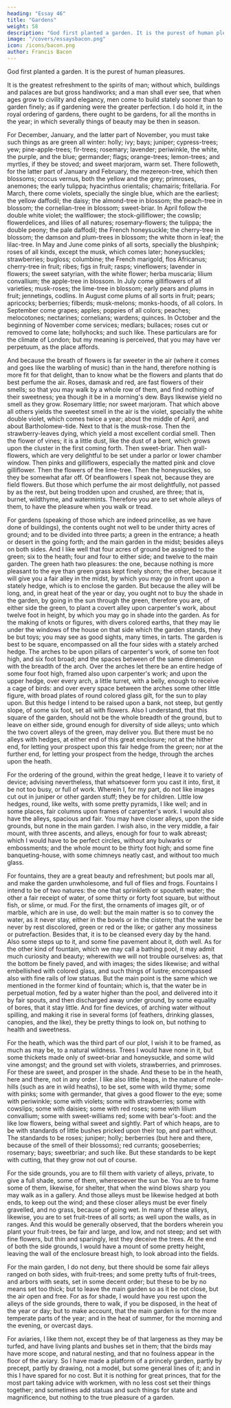 ```yaml
---
heading: "Essay 46"
title: "Gardens"
weight: 58
description: "God first planted a garden. It is the purest of human pleasures"
image: "/covers/essaysbacon.png"
icon: /icons/bacon.png
author: Francis Bacon
---
```





God first planted a garden. It is the purest of human pleasures. 

It is the greatest refreshment to the spirits of man; without which, buildings and palaces are but gross handiworks; and a man shall ever see, that when ages grow to civility and elegancy, men come to build stately sooner than to garden finely; as if gardening were the greater perfection. I do hold it, in the royal ordering of gardens, there ought to be gardens, for all the months in the year; in which severally things of beauty may be then in season.

For December, January, and the latter part of November, you must take such things as are green all winter: holly; ivy; bays; juniper; cypress-trees; yew; pine-apple-trees; fir-trees; rosemary; lavender; periwinkle, the white, the purple, and the blue; germander; flags; orange-trees; lemon-trees; and myrtles, if they be stoved; and sweet marjoram, warm set. There followeth, for the latter part of January and February, the mezereon-tree, which then blossoms; crocus vernus, both the yellow and the grey; primroses, anemones; the early tulippa; hyacinthus orientalis; chamairis; fritellaria. For March, there come violets, specially the single blue, which are the earliest; the yellow daffodil; the daisy; the almond-tree in blossom; the peach-tree in blossom; the cornelian-tree in blossom; sweet-briar. In April follow the double white violet; the wallflower; the stock-gilliflower; the cowslip; flowerdelices, and lilies of all natures; rosemary-flowers; the tulippa; the double peony; the pale daffodil; the French honeysuckle; the cherry-tree in blossom; the damson and plum-trees in blossom; the white thorn in leaf; the lilac-tree. In May and June come pinks of all sorts, specially the blushpink; roses of all kinds, except the musk, which comes later; honeysuckles; strawberries; bugloss; columbine; the French marigold, flos Africanus; cherry-tree in fruit; ribes; figs in fruit; rasps; vineflowers; lavender in flowers; the sweet satyrian, with the white flower; herba muscaria; lilium convallium; the apple-tree in blossom. In July come gilliflowers of all varieties; musk-roses; the lime-tree in blossom; early pears and plums in fruit; jennetings, codlins. In August come plums of all sorts in fruit; pears; apricocks; berberries; filberds; musk-melons; monks-hoods, of all colors. In September come grapes; apples; poppies of all colors; peaches; melocotones; nectarines; cornelians; wardens; quinces. In October and the beginning of November come services; medlars; bullaces; roses cut or removed to come late; hollyhocks; and such like. These particulars are for the climate of London; but my meaning is perceived, that you may have ver perpetuum, as the place affords.

And because the breath of flowers is far sweeter in the air (where it comes and goes like the warbling of music) than in the hand, therefore nothing is more fit for that delight, than to know what be the flowers and plants that do best perfume the air. Roses, damask and red, are fast flowers of their smells; so that you may walk by a whole row of them, and find nothing of their sweetness; yea though it be in a morning's dew. Bays likewise yield no smell as they grow. Rosemary little; nor sweet marjoram. That which above all others yields the sweetest smell in the air is the violet, specially the white double violet, which comes twice a year; about the middle of April, and about Bartholomew-tide. Next to that is the musk-rose. Then the strawberry-leaves dying, which yield a most excellent cordial smell. Then the flower of vines; it is a little dust, like the dust of a bent, which grows upon the cluster in the first coming forth. Then sweet-briar. Then wall-flowers, which are very delightful to be set under a parlor or lower chamber window. Then pinks and gilliflowers, especially the matted pink and clove gilliflower. Then the flowers of the lime-tree. Then the honeysuckles, so they be somewhat afar off. Of beanflowers I speak not, because they are field flowers. But those which perfume the air most delightfully, not passed by as the rest, but being trodden upon and crushed, are three; that is, burnet, wildthyme, and watermints. Therefore you are to set whole alleys of them, to have the pleasure when you walk or tread.

For gardens (speaking of those which are indeed princelike, as we have done of buildings), the contents ought not well to be under thirty acres of ground; and to be divided into three parts; a green in the entrance; a heath or desert in the going forth; and the main garden in the midst; besides alleys on both sides. And I like well that four acres of ground be assigned to the green; six to the heath; four and four to either side; and twelve to the main garden. The green hath two pleasures: the one, because nothing is more pleasant to the eye than green grass kept finely shorn; the other, because it will give you a fair alley in the midst, by which you may go in front upon a stately hedge, which is to enclose the garden. But because the alley will be long, and, in great heat of the year or day, you ought not to buy the shade in the garden, by going in the sun through the green, therefore you are, of either side the green, to plant a covert alley upon carpenter's work, about twelve foot in height, by which you may go in shade into the garden. As for the making of knots or figures, with divers colored earths, that they may lie under the windows of the house on that side which the garden stands, they be but toys; you may see as good sights, many times, in tarts. The garden is best to be square, encompassed on all the four sides with a stately arched hedge. The arches to be upon pillars of carpenter's work, of some ten foot high, and six foot broad; and the spaces between of the same dimension with the breadth of the arch. Over the arches let there be an entire hedge of some four foot high, framed also upon carpenter's work; and upon the upper hedge, over every arch, a little turret, with a belly, enough to receive a cage of birds: and over every space between the arches some other little figure, with broad plates of round colored glass gilt, for the sun to play upon. But this hedge I intend to be raised upon a bank, not steep, but gently slope, of some six foot, set all with flowers. Also I understand, that this square of the garden, should not be the whole breadth of the ground, but to leave on either side, ground enough for diversity of side alleys; unto which the two covert alleys of the green, may deliver you. But there must be no alleys with hedges, at either end of this great enclosure; not at the hither end, for letting your prospect upon this fair hedge from the green; nor at the further end, for letting your prospect from the hedge, through the arches upon the heath.

For the ordering of the ground, within the great hedge, I leave it to variety of device; advising nevertheless, that whatsoever form you cast it into, first, it be not too busy, or full of work. Wherein I, for my part, do not like images cut out in juniper or other garden stuff; they be for children. Little low hedges, round, like welts, with some pretty pyramids, I like well; and in some places, fair columns upon frames of carpenter's work. I would also have the alleys, spacious and fair. You may have closer alleys, upon the side grounds, but none in the main garden. I wish also, in the very middle, a fair mount, with three ascents, and alleys, enough for four to walk abreast; which I would have to be perfect circles, without any bulwarks or embossments; and the whole mount to be thirty foot high; and some fine banqueting-house, with some chimneys neatly cast, and without too much glass.

For fountains, they are a great beauty and refreshment; but pools mar all, and make the garden unwholesome, and full of flies and frogs. Fountains I intend to be of two natures: the one that sprinkleth or spouteth water; the other a fair receipt of water, of some thirty or forty foot square, but without fish, or slime, or mud. For the first, the ornaments of images gilt, or of marble, which are in use, do well: but the main matter is so to convey the water, as it never stay, either in the bowls or in the cistern; that the water be never by rest discolored, green or red or the like; or gather any mossiness or putrefaction. Besides that, it is to be cleansed every day by the hand. Also some steps up to it, and some fine pavement about it, doth well. As for the other kind of fountain, which we may call a bathing pool, it may admit much curiosity and beauty; wherewith we will not trouble ourselves: as, that the bottom be finely paved, and with images; the sides likewise; and withal embellished with colored glass, and such things of lustre; encompassed also with fine rails of low statuas. But the main point is the same which we mentioned in the former kind of fountain; which is, that the water be in perpetual motion, fed by a water higher than the pool, and delivered into it by fair spouts, and then discharged away under ground, by some equality of bores, that it stay little. And for fine devices, of arching water without spilling, and making it rise in several forms (of feathers, drinking glasses, canopies, and the like), they be pretty things to look on, but nothing to health and sweetness.

For the heath, which was the third part of our plot, I wish it to be framed, as much as may be, to a natural wildness. Trees I would have none in it, but some thickets made only of sweet-briar and honeysuckle, and some wild vine amongst; and the ground set with violets, strawberries, and primroses. For these are sweet, and prosper in the shade. And these to be in the heath, here and there, not in any order. I like also little heaps, in the nature of mole-hills (such as are in wild heaths), to be set, some with wild thyme; some with pinks; some with germander, that gives a good flower to the eye; some with periwinkle; some with violets; some with strawberries; some with cowslips; some with daisies; some with red roses; some with lilium convallium; some with sweet-williams red; some with bear's-foot: and the like low flowers, being withal sweet and sightly. Part of which heaps, are to be with standards of little bushes pricked upon their top, and part without. The standards to be roses; juniper; holly; berberries (but here and there, because of the smell of their blossoms); red currants; gooseberries; rosemary; bays; sweetbriar; and such like. But these standards to be kept with cutting, that they grow not out of course.

For the side grounds, you are to fill them with variety of alleys, private, to give a full shade, some of them, wheresoever the sun be. You are to frame some of them, likewise, for shelter, that when the wind blows sharp you may walk as in a gallery. And those alleys must be likewise hedged at both ends, to keep out the wind; and these closer alleys must be ever finely gravelled, and no grass, because of going wet. In many of these alleys, likewise, you are to set fruit-trees of all sorts; as well upon the walls, as in ranges. And this would be generally observed, that the borders wherein you plant your fruit-trees, be fair and large, and low, and not steep; and set with fine flowers, but thin and sparingly, lest they deceive the trees. At the end of both the side grounds, I would have a mount of some pretty height, leaving the wall of the enclosure breast high, to look abroad into the fields.

For the main garden, I do not deny, but there should be some fair alleys ranged on both sides, with fruit-trees; and some pretty tufts of fruit-trees, and arbors with seats, set in some decent order; but these to be by no means set too thick; but to leave the main garden so as it be not close, but the air open and free. For as for shade, I would have you rest upon the alleys of the side grounds, there to walk, if you be disposed, in the heat of the year or day; but to make account, that the main garden is for the more temperate parts of the year; and in the heat of summer, for the morning and the evening, or overcast days.

For aviaries, I like them not, except they be of that largeness as they may be turfed, and have living plants and bushes set in them; that the birds may have more scope, and natural nesting, and that no foulness appear in the floor of the aviary. So I have made a platform of a princely garden, partly by precept, partly by drawing, not a model, but some general lines of it; and in this I have spared for no cost. But it is nothing for great princes, that for the most part taking advice with workmen, with no less cost set their things together; and sometimes add statuas and such things for state and magnificence, but nothing to the true pleasure of a garden.

